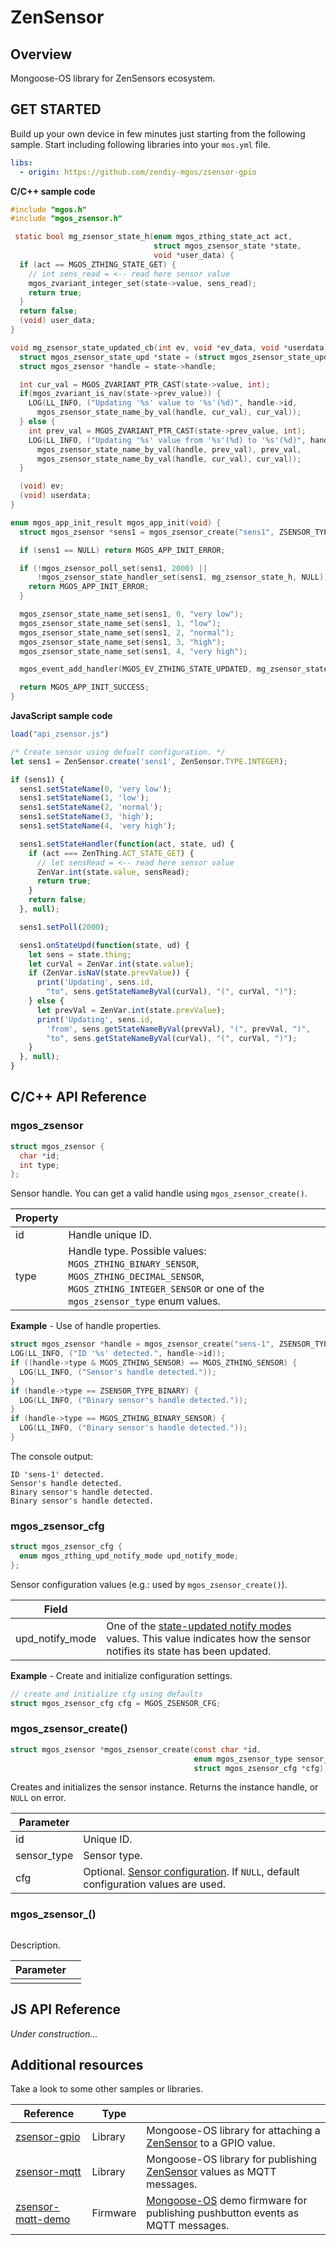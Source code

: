 # ZenSensor
## Overview
Mongoose-OS library for ZenSensors ecosystem.
## GET STARTED
Build up your own device in few minutes just starting from the following sample. Start including following libraries into your `mos.yml` file.
```yaml
libs:
  - origin: https://github.com/zendiy-mgos/zsensor-gpio
```
**C/C++ sample code**
```c
#include "mgos.h"
#include "mgos_zsensor.h"

 static bool mg_zsensor_state_h(enum mgos_zthing_state_act act,
                                struct mgos_zsensor_state *state,
                                void *user_data) {
  if (act == MGOS_ZTHING_STATE_GET) {
    // int sens_read = <-- read here sensor value
    mgos_zvariant_integer_set(state->value, sens_read);
    return true;
  }
  return false;
  (void) user_data;
}

void mg_zsensor_state_updated_cb(int ev, void *ev_data, void *userdata) {
  struct mgos_zsensor_state_upd *state = (struct mgos_zsensor_state_upd *)ev_data;
  struct mgos_zsensor *handle = state->handle;

  int cur_val = MGOS_ZVARIANT_PTR_CAST(state->value, int);
  if(mgos_zvariant_is_nav(state->prev_value)) {
    LOG(LL_INFO, ("Updating '%s' value to '%s'(%d)", handle->id, 
      mgos_zsensor_state_name_by_val(handle, cur_val), cur_val));
  } else {
    int prev_val = MGOS_ZVARIANT_PTR_CAST(state->prev_value, int);
    LOG(LL_INFO, ("Updating '%s' value from '%s'(%d) to '%s'(%d)", handle->id, 
      mgos_zsensor_state_name_by_val(handle, prev_val), prev_val,
      mgos_zsensor_state_name_by_val(handle, cur_val), cur_val));
  }

  (void) ev;
  (void) userdata;
}

enum mgos_app_init_result mgos_app_init(void) {
  struct mgos_zsensor *sens1 = mgos_zsensor_create("sens1", ZSENSOR_TYPE_INTEGER, NULL);

  if (sens1 == NULL) return MGOS_APP_INIT_ERROR;

  if (!mgos_zsensor_poll_set(sens1, 2000) || 
      !mgos_zsensor_state_handler_set(sens1, mg_zsensor_state_h, NULL)) {
    return MGOS_APP_INIT_ERROR;
  }

  mgos_zsensor_state_name_set(sens1, 0, "very low");
  mgos_zsensor_state_name_set(sens1, 1, "low");
  mgos_zsensor_state_name_set(sens1, 2, "normal");
  mgos_zsensor_state_name_set(sens1, 3, "high");
  mgos_zsensor_state_name_set(sens1, 4, "very high");

  mgos_event_add_handler(MGOS_EV_ZTHING_STATE_UPDATED, mg_zsensor_state_updated_cb, NULL);

  return MGOS_APP_INIT_SUCCESS;
}
```
**JavaScript sample code**
```js
load("api_zsensor.js")

/* Create sensor using defualt configuration. */   
let sens1 = ZenSensor.create('sens1', ZenSensor.TYPE.INTEGER);

if (sens1) {
  sens1.setStateName(0, 'very low');
  sens1.setStateName(1, 'low');
  sens1.setStateName(2, 'normal');
  sens1.setStateName(3, 'high');
  sens1.setStateName(4, 'very high');

  sens1.setStateHandler(function(act, state, ud) {
    if (act === ZenThing.ACT_STATE_GET) {
      // let sensRead = <-- read here sensor value
      ZenVar.int(state.value, sensRead);
      return true;
    }
    return false;
  }, null);

  sens1.setPoll(2000);

  sens1.onStateUpd(function(state, ud) {
    let sens = state.thing;
    let curVal = ZenVar.int(state.value);
    if (ZenVar.isNaV(state.prevValue)) {
      print('Updating', sens.id,
        "to", sens.getStateNameByVal(curVal), "(", curVal, ")");    
    } else {
      let prevVal = ZenVar.int(state.prevValue);
      print('Updating', sens.id,
        'from', sens.getStateNameByVal(prevVal), "(", prevVal, ")",
        "to", sens.getStateNameByVal(curVal), "(", curVal, ")");
    }
  }, null);
}
```
## C/C++ API Reference
### mgos_zsensor
```c
struct mgos_zsensor {
  char *id;
  int type;
};
```
Sensor handle. You can get a valid handle using `mgos_zsensor_create()`.

|Property||
|--|--|
|id|Handle unique ID.|
|type|Handle type. Possible values: `MGOS_ZTHING_BINARY_SENSOR`, `MGOS_ZTHING_DECIMAL_SENSOR`, `MGOS_ZTHING_INTEGER_SENSOR` or one of the `mgos_zsensor_type` enum values.|

**Example** - Use of handle properties.
```c
struct mgos_zsensor *handle = mgos_zsensor_create("sens-1", ZSENSOR_TYPE_BINARY, NULL);
LOG(LL_INFO, ("ID '%s' detected.", handle->id));
if ((handle->type & MGOS_ZTHING_SENSOR) == MGOS_ZTHING_SENSOR) {
  LOG(LL_INFO, ("Sensor's handle detected."));
}
if (handle->type == ZSENSOR_TYPE_BINARY) {
  LOG(LL_INFO, ("Binary sensor's handle detected."));
}
if (handle->type == MGOS_ZTHING_BINARY_SENSOR) {
  LOG(LL_INFO, ("Binary sensor's handle detected."));
}
```
The console output:
```console
ID 'sens-1' detected.
Sensor's handle detected.
Binary sensor's handle detected.
Binary sensor's handle detected.
```
### mgos_zsensor_cfg
```c
struct mgos_zsensor_cfg {
  enum mgos_zthing_upd_notify_mode upd_notify_mode;
};
```
Sensor configuration values (e.g.: used by `mgos_zsensor_create()`).

|Field||
|--|--|
|upd_notify_mode|One of the [state-updated notify modes](https://github.com/zendiy-mgos/zthing/blob/master/README.md#enum-mgos_zthing_upd_notify_mode) values. This value indicates how the sensor notifies its state has been updated.|

**Example** - Create and initialize configuration settings.
```c
// create and initialize cfg using defaults
struct mgos_zsensor_cfg cfg = MGOS_ZSENSOR_CFG;
```
### mgos_zsensor_create()
```c
struct mgos_zsensor *mgos_zsensor_create(const char *id,
                                         enum mgos_zsensor_type sensor_type,
                                         struct mgos_zsensor_cfg *cfg);
```
Creates and initializes the sensor instance. Returns the instance handle, or `NULL` on error.

|Parameter||
|--|--|
|id|Unique ID.|
|sensor_type|Sensor type.|
|cfg|Optional. [Sensor configuration](https://github.com/zendiy-mgos/zsensor#mgos_zsensor_cfg). If `NULL`, default configuration values are used.|
### mgos_zsensor_()
```c

```
Description.

|Parameter||
|--|--|
|||


## JS API Reference
*Under construction...*
## Additional resources
Take a look to some other samples or libraries.

|Reference|Type||
|--|--|--|
|[zsensor-gpio](https://github.com/zendiy-mgos/zsensor-gpio)|Library|Mongoose-OS library for attaching a [ZenSensor](https://github.com/zendiy-mgos/zsensor) to a GPIO value.|
|[zsensor-mqtt](https://github.com/zendiy-mgos/zsensor-mqtt)|Library|Mongoose-OS library for publishing [ZenSensor](https://github.com/zendiy-mgos/sensor) values as MQTT messages.|
|[zsensor-mqtt-demo](https://github.com/zendiy-mgos/zsensor-mqtt-demo)|Firmware|[Mongoose-OS](https://mongoose-os.com/) demo firmware for publishing pushbutton events as MQTT messages.|